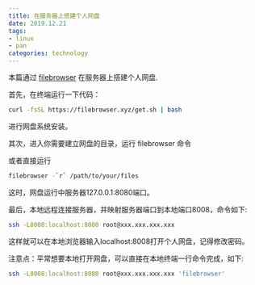 ```yaml
---
title: 在服务器上搭建个人网盘
date: 2019.12.21
tags:
- linux
- pan
categories: technology
---
```


本篇通过 <a href="https://filebrowser.xyz/installation">filebrowser</a> 在服务器上搭建个人网盘.

首先，在终端运行一下代码：

<!--more-->

```bash
curl -fsSL https://filebrowser.xyz/get.sh | bash
```

进行网盘系统安装。

其次，进入你需要建立网盘的目录，运行 filebrowser 命令

或者直接运行 

```bash
filebrowser -`r` /path/to/your/files
```



这时，网盘运行中服务器127.0.0.1:8080端口。

最后，本地远程连接服务器，并映射服务器端口到本地端口8008，命令如下:

```bash
ssh -L8008:localhost:8080 root@xxx.xxx.xxx.xxx
```

这样就可以在本地浏览器输入localhost:8008打开个人网盘，记得修改密码。

注意点：平常想要本地打开网盘，可以直接在本地终端一行命令完成，如下:

```bash
ssh -L8008:localhost:8080 root@xxx.xxx.xxx.xxx 'filebrowser'
```